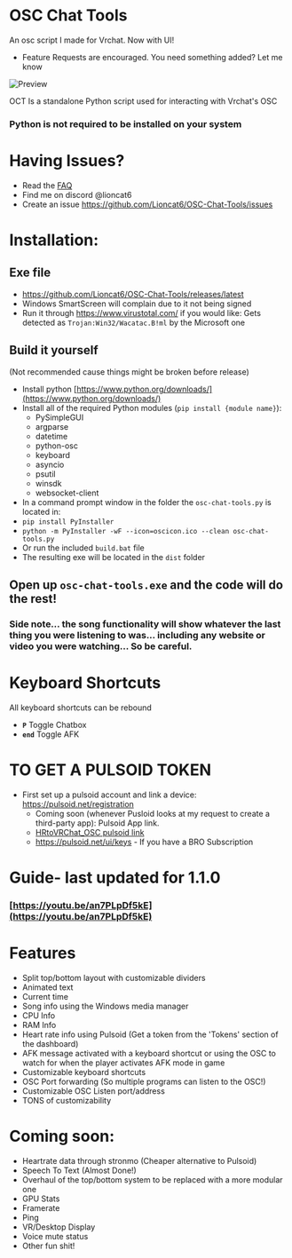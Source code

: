 # OSC Chat Tools 
An osc script I made for Vrchat. Now with UI!
- Feature Requests are encouraged. You need something added? Let me know

![Preview](https://github.com/Lioncat6/OSC-Chat-Tools/blob/95ec4d2c6f4209dbabfc389255943e86bb336deb/preview.png)

OCT Is a standalone Python script used for interacting with Vrchat's OSC
### Python is not required to be installed on your system

# Having Issues? 
 - Read the [FAQ](https://github.com/Lioncat6/OSC-Chat-Tools/wiki/FAQ)
 - Find me on discord @lioncat6
 - Create an issue https://github.com/Lioncat6/OSC-Chat-Tools/issues
# Installation:
## Exe file
 - https://github.com/Lioncat6/OSC-Chat-Tools/releases/latest
 - Windows SmartScreen will complain due to it not being signed
 - Run it through https://www.virustotal.com/ if you would like: Gets detected as `Trojan:Win32/Wacatac.B!ml` by the Microsoft one
## Build it yourself
(Not recommended cause things might be broken before release)
 - Install python [https://www.python.org/downloads/](https://www.python.org/downloads/)
 - Install all of the required Python modules (`pip install {module name}`):
   - PySimpleGUI
   - argparse
   - datetime
   - python-osc
   - keyboard
   - asyncio
   - psutil
   - winsdk
   - websocket-client
 - In a command prompt window in the folder the `osc-chat-tools.py` is located in:
 - `pip install PyInstaller`
 - `python -m PyInstaller -wF --icon=oscicon.ico --clean osc-chat-tools.py`
 - Or run the included `build.bat` file
 - The resulting exe will be located in the `dist` folder

## Open up `osc-chat-tools.exe` and the code will do the rest!

### Side note... the song functionality will show whatever the last thing you were listening to was... including any website or video you were watching... So be careful.

# Keyboard Shortcuts 
All keyboard shortcuts can be rebound
- **`P`** Toggle Chatbox
- **`end`** Toggle AFK

# TO GET A PULSOID TOKEN
 - First set up a pulsoid account and link a device: https://pulsoid.net/registration
    - Coming soon (whenever Pusloid looks at my request to create a third-party app): Pulsoid App link.
    - [HRtoVRChat_OSC pulsoid link](https://pulsoid.net/oauth2/authorize?response_type=token&client_id=8c48435f-a0c6-4512-9bf7-6768678b625c&redirect_uri=&scope=data:heart_rate:read&state=&response_mode=web_page)
    - https://pulsoid.net/ui/keys - If you have a BRO Subscription

# Guide- last updated for 1.1.0
### [https://youtu.be/an7PLpDf5kE](https://youtu.be/an7PLpDf5kE)

# Features
 - Split top/bottom layout with customizable dividers
 - Animated text
 - Current time
 - Song info using the Windows media manager
 - CPU Info
 - RAM Info
 - Heart rate info using Pulsoid (Get a token from the 'Tokens' section of the dashboard)
 - AFK message activated with a keyboard shortcut or using the OSC to watch for when the player activates AFK mode in game
 - Customizable keyboard shortcuts
 - OSC Port forwarding (So multiple programs can listen to the OSC!)
 - Customizable OSC Listen port/address
 - TONS of customizability

# Coming soon:
 - Heartrate data through stronmo (Cheaper alternative to Pulsoid)
 - Speech To Text (Almost Done!)
 - Overhaul of the top/bottom system to be replaced with a more modular one
 - GPU Stats
 - Framerate
 - Ping
 - VR/Desktop Display
 - Voice mute status
 - Other fun shit!
